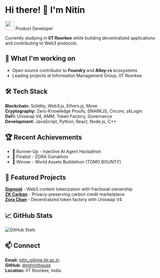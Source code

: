 # Hi there! 👋 I'm Nitin

<img src="https://user-images.githubusercontent.com/42378118/110234147-e3259600-7f4e-11eb-95be-0c4047144dea.gif" width="30"> Product Developer

Currently studying in **IIT Roorkee** while building decentralized applications and contributing to Web3 protocols.

## 🚀 What I'm working on

- Open source contributor to **Foundry** and **Alloy-rs** ecosystems
- Leading projects at Information Management Group, IIT Roorkee

## 🛠️ Tech Stack

**Blockchain:** Solidity, Web3.js, Ethers.js, Move  
**Cryptography:** Zero-Knowledge Proofs, SNARKJS, Circom, zkLogin  
**DeFi:** Uniswap V4, AMM, Token Factory, Governance  
**Development:** JavaScript, Python, React, Node.js, C++

## 🏆 Recent Achievements

- 🥈 Runner-Up - Injective AI Agent Hackathon
- 🏅 Finalist - ZORA Coinathon
- 🥇 Winner - World Assets Buildathon (TOMO BOUNTY)

## 📂 Featured Projects

**[Sigmoid](https://github.com/nitininhouse/sigmoid)** - Web3 content tokenization with fractional ownership  
**[ZK Carbon](https://github.com/nitininhouse/zk-carbon)** - Privacy-preserving carbon credit marketplace  
**[Zora Chan](https://github.com/nitininhouse/zora-chan)** - Decentralized token factory with Uniswap V4  

## 📈 GitHub Stats

![GitHub Stats](https://github-readme-stats.vercel.app/api?username=nitininhouse&show_icons=true&theme=dark)

## 📫 Connect

**Email:** nitin_g@me.iitr.ac.in  
**GitHub:** [@nitininhouse](https://github.com/nitininhouse)  
**Location:** IIT Roorkee, India
